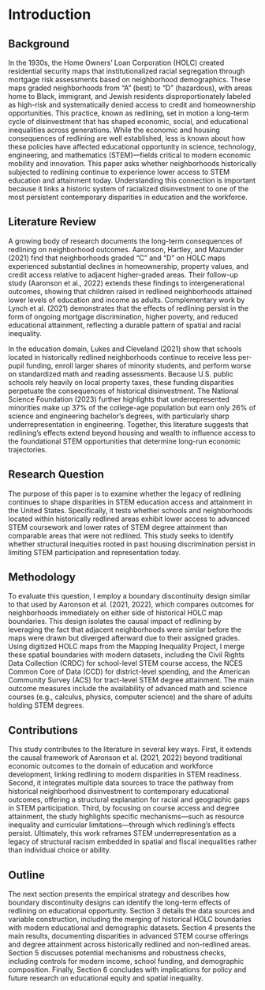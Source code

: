 # Introduction
## Background

In the 1930s, the Home Owners’ Loan Corporation (HOLC) created residential security maps that institutionalized racial segregation through mortgage risk assessments based on neighborhood demographics. These maps graded neighborhoods from “A” (best) to “D” (hazardous), with areas home to Black, immigrant, and Jewish residents disproportionately labeled as high-risk and systematically denied access to credit and homeownership opportunities. This practice, known as redlining, set in motion a long-term cycle of disinvestment that has shaped economic, social, and educational inequalities across generations. While the economic and housing consequences of redlining are well established, less is known about how these policies have affected educational opportunity in science, technology, engineering, and mathematics (STEM)—fields critical to modern economic mobility and innovation. This paper asks whether neighborhoods historically subjected to redlining continue to experience lower access to STEM education and attainment today. Understanding this connection is important because it links a historic system of racialized disinvestment to one of the most persistent contemporary disparities in education and the workforce.

## Literature Review

A growing body of research documents the long-term consequences of redlining on neighborhood outcomes. Aaronson, Hartley, and Mazumder (2021) find that neighborhoods graded “C” and “D” on HOLC maps experienced substantial declines in homeownership, property values, and credit access relative to adjacent higher-graded areas. Their follow-up study (Aaronson et al., 2022) extends these findings to intergenerational outcomes, showing that children raised in redlined neighborhoods attained lower levels of education and income as adults. Complementary work by Lynch et al. (2021) demonstrates that the effects of redlining persist in the form of ongoing mortgage discrimination, higher poverty, and reduced educational attainment, reflecting a durable pattern of spatial and racial inequality.

In the education domain, Lukes and Cleveland (2021) show that schools located in historically redlined neighborhoods continue to receive less per-pupil funding, enroll larger shares of minority students, and perform worse on standardized math and reading assessments. Because U.S. public schools rely heavily on local property taxes, these funding disparities perpetuate the consequences of historical disinvestment. The National Science Foundation (2023) further highlights that underrepresented minorities make up 37% of the college-age population but earn only 26% of science and engineering bachelor’s degrees, with particularly sharp underrepresentation in engineering. Together, this literature suggests that redlining’s effects extend beyond housing and wealth to influence access to the foundational STEM opportunities that determine long-run economic trajectories.

## Research Question

The purpose of this paper is to examine whether the legacy of redlining continues to shape disparities in STEM education access and attainment in the United States. Specifically, it tests whether schools and neighborhoods located within historically redlined areas exhibit lower access to advanced STEM coursework and lower rates of STEM degree attainment than comparable areas that were not redlined. This study seeks to identify whether structural inequities rooted in past housing discrimination persist in limiting STEM participation and representation today.

## Methodology

To evaluate this question, I employ a boundary discontinuity design similar to that used by Aaronson et al. (2021, 2022), which compares outcomes for neighborhoods immediately on either side of historical HOLC map boundaries. This design isolates the causal impact of redlining by leveraging the fact that adjacent neighborhoods were similar before the maps were drawn but diverged afterward due to their assigned grades. Using digitized HOLC maps from the Mapping Inequality Project, I merge these spatial boundaries with modern datasets, including the Civil Rights Data Collection (CRDC) for school-level STEM course access, the NCES Common Core of Data (CCD) for district-level spending, and the American Community Survey (ACS) for tract-level STEM degree attainment. The main outcome measures include the availability of advanced math and science courses (e.g., calculus, physics, computer science) and the share of adults holding STEM degrees.

## Contributions

This study contributes to the literature in several key ways. First, it extends the causal framework of Aaronson et al. (2021, 2022) beyond traditional economic outcomes to the domain of education and workforce development, linking redlining to modern disparities in STEM readiness. Second, it integrates multiple data sources to trace the pathway from historical neighborhood disinvestment to contemporary educational outcomes, offering a structural explanation for racial and geographic gaps in STEM participation. Third, by focusing on course access and degree attainment, the study highlights specific mechanisms—such as resource inequality and curricular limitations—through which redlining’s effects persist. Ultimately, this work reframes STEM underrepresentation as a legacy of structural racism embedded in spatial and fiscal inequalities rather than individual choice or ability.

## Outline

The next section presents the empirical strategy and describes how boundary discontinuity designs can identify the long-term effects of redlining on educational opportunity. Section 3 details the data sources and variable construction, including the merging of historical HOLC boundaries with modern educational and demographic datasets. Section 4 presents the main results, documenting disparities in advanced STEM course offerings and degree attainment across historically redlined and non-redlined areas. Section 5 discusses potential mechanisms and robustness checks, including controls for modern income, school funding, and demographic composition. Finally, Section 6 concludes with implications for policy and future research on educational equity and spatial inequality.
